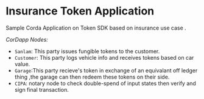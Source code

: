 # Insurance Token Application
Sample Corda Application on Token SDK  based on insurance use case .

*CorDapp Nodes:*

* `Sanlam`:  This party issues fungible tokens to the customer.
* `Customer`: This party logs vehicle info and receives tokens based on car value.
* `Garage`:This party recieve's token in exchange of an equivalant off ledger thing ,the garage can then redeem these tokens on their side.
* `CIPA`: notary node to check double-spend of input states then verify and sign final transaction.
